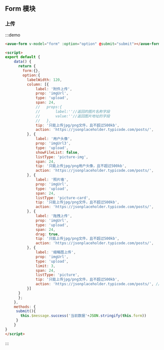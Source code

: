<script>
export default {
    data() {
      return {
        form:{},
        option:{
          labelWidth: 120,
          column: [{
              label: '附件上传',
              prop: 'imgUrl',
              type: 'upload',
              loadText:'附件上传中，请稍等',
              span: 24,
            //   props:{
            //       label:''//返回的图片名称字段
            //       value:''//返回图片地址的字段
            //   },
              tip: '只能上传jpg/png文件，且不超过500kb',
              action: 'https://jsonplaceholder.typicode.com/posts/',
          }, {
              label: '用户头像',
              prop: 'imgUrl3',
              type: 'upload',
              showFileList: false,
              listType: 'picture-img',
              span: 24,
              tip: '只能上传jpg/png用户头像，且不超过500kb',
              action: 'https://jsonplaceholder.typicode.com/posts/',
          }, {
              label: '照片墙',
              prop: 'imgUrl',
              type: 'upload',
              span: 24,
              listType: 'picture-card',
              tip: '只能上传jpg/png文件，且不超过500kb',
              action: 'https://jsonplaceholder.typicode.com/posts/',
          }, {
              label: '拖拽上传',
              prop: 'imgUrl',
              type: 'upload',
              span: 24,
              drag: true,
              tip: '只能上传jpg/png文件，且不超过500kb',
              action: 'https://jsonplaceholder.typicode.com/posts/',
          }, {
              label: '缩略图上传',
              prop: 'imgUrl',
              type: 'upload',
              limit: 3,
              span: 24,
              listType: 'picture',
              tip: '只能上传jpg/png文件，且不超过500kb',
              action: 'https://jsonplaceholder.typicode.com/posts/', //上传图片地址
          }]
      }
      };
    },
    methods: {
     submit(){
       this.$message.success('当前数据'+JSON.stringify(this.form))
     }
    }
}
</script>
<style>

</style>

## Form 模块



### 上传

:::demo  
```html
<avue-form v-model="form" :option="option" @submit="submit"></avue-form>

<script>
export default {
    data() {
      return {
        form:{},
        option:{
          labelWidth: 120,
          column: [{
              label: '附件上传',
              prop: 'imgUrl',
              type: 'upload',
              span: 24,
              //   props:{
              //       label:''//返回的图片名称字段
              //       value:''//返回图片地址的字段
              //   },
              tip: '只能上传jpg/png文件，且不超过500kb',
              action: 'https://jsonplaceholder.typicode.com/posts/',
          }, {
              label: '用户头像',
              prop: 'imgUrl3',
              type: 'upload',
              showFileList: false,
              listType: 'picture-img',
              span: 24,
              tip: '只能上传jpg/png用户头像，且不超过500kb',
              action: 'https://jsonplaceholder.typicode.com/posts/',
          }, {
              label: '照片墙',
              prop: 'imgUrl',
              type: 'upload',
              span: 24,
              listType: 'picture-card',
              tip: '只能上传jpg/png文件，且不超过500kb',
              action: 'https://jsonplaceholder.typicode.com/posts/',
          }, {
              label: '拖拽上传',
              prop: 'imgUrl',
              type: 'upload',
              span: 24,
              drag: true,
              tip: '只能上传jpg/png文件，且不超过500kb',
              action: 'https://jsonplaceholder.typicode.com/posts/',
          }, {
              label: '缩略图上传',
              prop: 'imgUrl',
              type: 'upload',
              limit: 3,
              span: 24,
              listType: 'picture',
              tip: '只能上传jpg/png文件，且不超过500kb',
              action: 'https://jsonplaceholder.typicode.com/posts/', //上传图片地址
          }]
      }
      };
    },
    methods: {
     submit(){
       this.$message.success('当前数据'+JSON.stringify(this.form))
     }
    }
}
</script>
```
:::